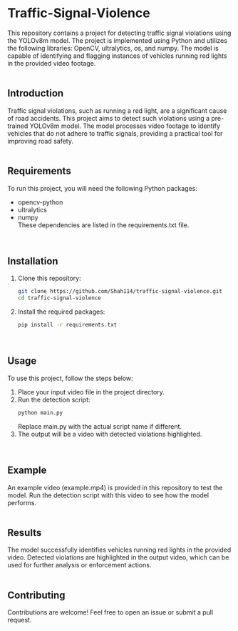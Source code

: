 # Traffic-Signal-Violence
This repository contains a project for detecting traffic signal violations using the YOLOv8m model. The project is implemented using Python and utilizes the following libraries: OpenCV, ultralytics, os, and numpy. The model is capable of identifying and flagging instances of vehicles running red lights in the provided video footage. <br/>
<br/>

## Introduction
Traffic signal violations, such as running a red light, are a significant cause of road accidents. This project aims to detect such violations using a pre-trained YOLOv8m model. The model processes video footage to identify vehicles that do not adhere to traffic signals, providing a practical tool for improving road safety. <br/>
<br/>

## Requirements
To run this project, you will need the following Python packages:
* opencv-python
* ultralytics
* numpy <br/>
These dependencies are listed in the requirements.txt file. <br/>
<br/>

## Installation
1. Clone this repository:
   ```bash
   git clone https://github.com/Shah114/traffic-signal-violence.git
   cd traffic-signal-violence
   ```
2. Install the required packages:
   ```bash
   pip install -r requirements.txt
   ```
<br/>

## Usage
To use this project, follow the steps below: <br/>
1. Place your input video file in the project directory.
2. Run the detection script:
   ```bash
   python main.py
   ```
   Replace main.py with the actual script name if different. <br/>
3. The output will be a video with detected violations highlighted. <br/>
<br/>

## Example
An example video (example.mp4) is provided in this repository to test the model. Run the detection script with this video to see how the model performs. <br/>
<br/>

## Results
The model successfully identifies vehicles running red lights in the provided video. Detected violations are highlighted in the output video, which can be used for further analysis or enforcement actions. <br/>
<br/>

## Contributing
Contributions are welcome! Feel free to open an issue or submit a pull request.


